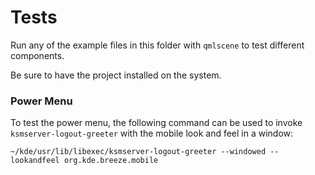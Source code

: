 <!--
- SPDX-FileCopyrightText: None
- SPDX-License-Identifier: CC0-1.0
-->

# Tests
Run any of the example files in this folder with `qmlscene` to test different components.

Be sure to have the project installed on the system.

### Power Menu
To test the power menu, the following command can be used to invoke `ksmserver-logout-greeter` with the mobile look and feel in a window:

```shell
~/kde/usr/lib/libexec/ksmserver-logout-greeter --windowed --lookandfeel org.kde.breeze.mobile
```
